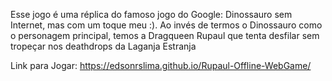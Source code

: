 Esse jogo é uma réplica do famoso jogo do Google: Dinossauro sem Internet, mas com um toque meu :). 
Ao invés de termos o Dinossauro como o personagem principal, temos a Dragqueen Rupaul que tenta desfilar sem tropeçar nos deathdrops da Laganja Estranja

Link para Jogar: https://edsonrslima.github.io/Rupaul-Offline-WebGame/

